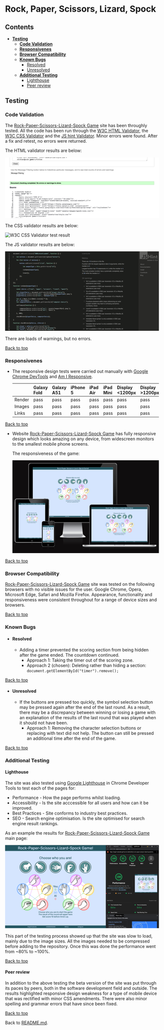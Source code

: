 # Rock, Paper, Scissors, Lizard, Spock

## Contents

* [**Testing**](<#testing>)
  * [**Code Validation**](<#code-validation>)
  * [**Responsivenes**](<#responsivenes>)
  * [**Browser Compatibility**](<#browser-compatibility>)
  * [**Known Bugs**](<#known-bugs>)
    * [Resolved](<#resolved>)
    * [Unresolved](<#unresolved>)
  * [**Additional Testing**](<#additional-testing>)
    * [Lighthouse](<#lighthouse>)
    * [Peer review](<#peer-review>)

## Testing

### Code Validation

The [Rock-Paper-Scissors-Lizard-Spock Game](https://sergii-kostanets.github.io/codeinstitute-rock-paper-scissors-lizard-spock/) site has been throughly tested. All the code has been run through the [W3C HTML Validator](https://validator.w3.org/), the [W3C CSS Validator](https://jigsaw.w3.org/css-validator/) and the [JS hint Validator](https://jshint.com/). Minor errors were found. After a fix and retest, no errors were returned.

The HTML validator results are below:

![W3C HTML Validator test result](assets/images/readme-images/validate-html.png)

The CSS validator results are below:

![W3C CSS Validator test result](assets/images/readme-images/validate-css.png)

The JS validator results are below:

![JS hint Validator test result](assets/images/readme-images/validate-js.png)

There are loads of warnings, but no errors.

[Back to top](<#contents>)

### Responsivenes

* The responsive design tests were carried out manually with [Google Chrome DevTools](https://developer.chrome.com/docs/devtools/) and [Am I Responsive](https://ui.dev/amiresponsive?url=https://sergii-kostanets.github.io/codeinstitute-photo-shoot-fans).

    |        | Galaxy Fold | Galaxy A51 | iPhone 5 | iPad Air | iPad Mini | Display <1200px | Display >1200px |
    |--------|-------------|------------|----------|----------|-----------|-----------------|-----------------|
    | Render | pass        | pass       | pass     | pass     | pass      | pass            | pass            |
    | Images | pass        | pass       | pass     | pass     | pass      | pass            | pass            |
    | Links  | pass        | pass       | pass     | pass     | pass      | pass            | pass            |

[Back to top](<#contents>)

* Website [Rock-Paper-Scissors-Lizard-Spock Game](https://sergii-kostanets.github.io/codeinstitute-rock-paper-scissors-lizard-spock/) has fully responsive design which looks amazing on any device, from widescreen monitors to the smallest mobile phone screens.

    The responsiveness of the game:

    ![Rock-Paper-Scissors-Lizard-Spock Game responsive design](assets/images/readme-images/responsive-design.png)

[Back to top](<#contents>)

### Browser Compatibility

[Rock-Paper-Scissors-Lizard-Spock Game](https://sergii-kostanets.github.io/codeinstitute-rock-paper-scissors-lizard-spock/) site was tested on the following browsers with no visible issues for the user.
Google Chrome, Opera, Microsoft Edge, Safari and Mozilla Firefox. Appearance, functionality and responsiveness were consistent throughout for a range of device sizes and browsers.

[Back to top](<#contents>)

### Known Bugs

* #### Resolved

  * Adding a timer prevented the scoring section from being hidden after the game ended. The countdown continued.
    * Approach 1:
    Taking the timer out of the scoring zone.
    * Approach 2 (chosen):
    Deleting rather than hiding a section: ```document.getElementById("timer").remove();```

[Back to top](<#contents>)

* #### Unresolved

  * If the buttons are pressed too quickly, the symbol selection button may be pressed again after the end of the last round. As a result, there may be a discrepancy between winning or losing a game with an explanation of the results of the last round that was played when it should not have been.
    * Approach 1:
    Removing the character selection buttons or replacing with text did not help. The button can still be pressed an additional time after the end of the game.

[Back to top](<#contents>)

### Additional Testing

#### Lighthouse

The site was also tested using [Google Lighthouse](https://developers.google.com/web/tools/lighthouse) in Chrome Developer Tools to test each of the pages for:

* Performance - How the page performs whilst loading.
* Accessibility - Is the site acccessible for all users and how can it be improved.
* Best Practices - Site conforms to industry best practices.
* SEO - Search engine optimisation. Is the site optimised for search engine result rankings.

As an example the results for [Rock-Paper-Scissors-Lizard-Spock Game](https://sergii-kostanets.github.io/codeinstitute-rock-paper-scissors-lizard-spock/) main page:

![Lighthouse home page test results](assets/images/readme-images/lighthouse-home.png)

This part of the testing process showed up that the site was slow to load, mainly due to the image sizes. All the images needed to be compressed before adding to the repository. Once this was done the performance went from ~80% to ~100%.

[Back to top](<#contents>)

#### Peer review

In addition to the above testing the beta version of the site was put through its paces by peers, both in the software development field and outside. The results highlighted responsive design weakness for a type of mobile device that was rectified with minor CSS amendments. There were also minor spelling and grammar errors that have since been fixed.

[Back to top](<#contents>)

Back to [README.md](./README.md#testing).
